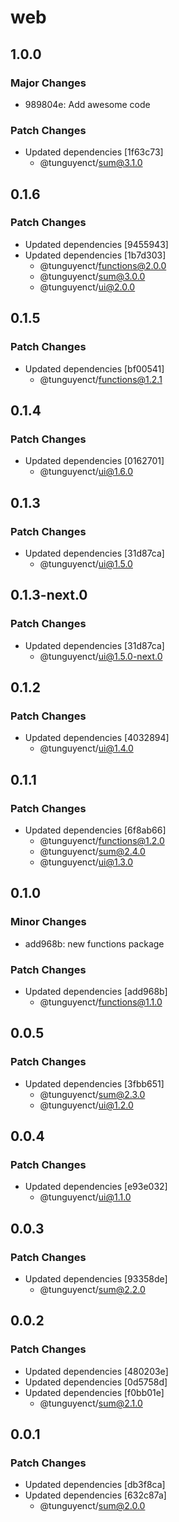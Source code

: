 # web

## 1.0.0

### Major Changes

- 989804e: Add awesome code

### Patch Changes

- Updated dependencies [1f63c73]
  - @tunguyenct/sum@3.1.0

## 0.1.6

### Patch Changes

- Updated dependencies [9455943]
- Updated dependencies [1b7d303]
  - @tunguyenct/functions@2.0.0
  - @tunguyenct/sum@3.0.0
  - @tunguyenct/ui@2.0.0

## 0.1.5

### Patch Changes

- Updated dependencies [bf00541]
  - @tunguyenct/functions@1.2.1

## 0.1.4

### Patch Changes

- Updated dependencies [0162701]
  - @tunguyenct/ui@1.6.0

## 0.1.3

### Patch Changes

- Updated dependencies [31d87ca]
  - @tunguyenct/ui@1.5.0

## 0.1.3-next.0

### Patch Changes

- Updated dependencies [31d87ca]
  - @tunguyenct/ui@1.5.0-next.0

## 0.1.2

### Patch Changes

- Updated dependencies [4032894]
  - @tunguyenct/ui@1.4.0

## 0.1.1

### Patch Changes

- Updated dependencies [6f8ab66]
  - @tunguyenct/functions@1.2.0
  - @tunguyenct/sum@2.4.0
  - @tunguyenct/ui@1.3.0

## 0.1.0

### Minor Changes

- add968b: new functions package

### Patch Changes

- Updated dependencies [add968b]
  - @tunguyenct/functions@1.1.0

## 0.0.5

### Patch Changes

- Updated dependencies [3fbb651]
  - @tunguyenct/sum@2.3.0
  - @tunguyenct/ui@1.2.0

## 0.0.4

### Patch Changes

- Updated dependencies [e93e032]
  - @tunguyenct/ui@1.1.0

## 0.0.3

### Patch Changes

- Updated dependencies [93358de]
  - @tunguyenct/sum@2.2.0

## 0.0.2

### Patch Changes

- Updated dependencies [480203e]
- Updated dependencies [0d5758d]
- Updated dependencies [f0bb01e]
  - @tunguyenct/sum@2.1.0

## 0.0.1

### Patch Changes

- Updated dependencies [db3f8ca]
- Updated dependencies [632c87a]
  - @tunguyenct/sum@2.0.0
